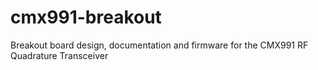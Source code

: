 # cmx991-breakout
Breakout board design, documentation and firmware for the CMX991 RF Quadrature Transceiver
